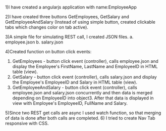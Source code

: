 1)I have created a angularjs application with name:EmployeeApp

2)I have created three buttons GetEmployees, GetSalary and GetEmployeeAndSalary
(Instead of using simple button, created clickable tabs which changes color on tab active).

3)A simple file for simulating REST call, I created JSON files.
a. employee.json
b. salary.json

4)Created function on button click events:
1. GetEmployees - button click event (controller), calls employee.json and display
   the Employee's FirstName, LastName and EmployeeID in HTML table (view).
2. GetSalary - button click event (controller), calls salary.json and display 
   the Employee's EmployeeID and Salary in HTML table (view).
3. GetEmployeeAndSalary - button click event (controller), calls employee.json and salary.json
   concurrently and then data is merged depending on EmployeeID into object3. 
   After that data is displayed in view with Employee's EmployeeID, FullName and Salary.

5)Since two REST get calls are async I used watch function, so that merging of data is done after both calls are completed.
6) I tried to create Nav Tab responsive with CSS.
